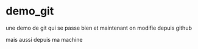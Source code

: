 # demo_git
une demo de git qui se passe bien 
et maintenant on modifie depuis github

mais aussi depuis ma machine 
